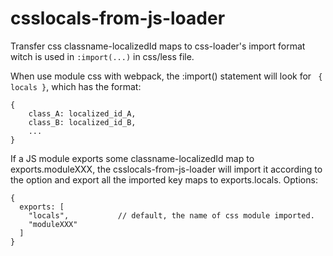 # csslocals-from-js-loader
Transfer css classname-localizedId maps to css-loader's import format witch is used in ```:import(...)``` in css/less file.

When use module css with webpack, the :import() statement will look for ``` { locals }```, which has the format:
```
{
    class_A: localized_id_A,
    class_B: localized_id_B,
    ...
}
```

If a JS module exports some classname-localizedId map to exports.moduleXXX, the csslocals-from-js-loader will import it according to the option and export all the imported key maps to exports.locals.
Options:
```
{
  exports: [
    "locals",           // default, the name of css module imported. 
    "moduleXXX"
  ]
}
```

